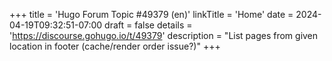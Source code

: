 +++
title = 'Hugo Forum Topic #49379 (en)'
linkTitle = 'Home'
date = 2024-04-19T09:32:51-07:00
draft = false
details = 'https://discourse.gohugo.io/t/49379'
description = "List pages from given location in footer (cache/render order issue?)"
+++
